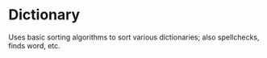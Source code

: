 # Dictionary
Uses basic sorting algorithms to sort various dictionaries; also spellchecks, finds word, etc.
